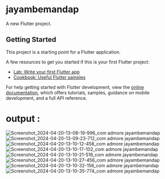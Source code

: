 # jayambemandap

A new Flutter project.

## Getting Started

This project is a starting point for a Flutter application.

A few resources to get you started if this is your first Flutter project:

- [Lab: Write your first Flutter app](https://docs.flutter.dev/get-started/codelab)
- [Cookbook: Useful Flutter samples](https://docs.flutter.dev/cookbook)

For help getting started with Flutter development, view the
[online documentation](https://docs.flutter.dev/), which offers tutorials,
samples, guidance on mobile development, and a full API reference.

# output :


![Screenshot_2024-04-20-13-08-19-996_com admore jayambemandap](https://github.com/patelfemil/jayambe/assets/164484509/e0a0e57b-03c5-4129-863d-049ec4ed22e8)
![Screenshot_2024-04-20-13-09-23-712_com admore jayambemandap](https://github.com/patelfemil/jayambe/assets/164484509/009c45b6-413c-4f06-aee9-38dbd0b126b1)
![Screenshot_2024-04-20-13-10-12-458_com admore jayambemandap](https://github.com/patelfemil/jayambe/assets/164484509/dc697b0b-c999-4241-bf14-4e392a541a5f)
![Screenshot_2024-04-20-13-10-17-102_com admore jayambemandap](https://github.com/patelfemil/jayambe/assets/164484509/e348580c-85e6-4880-8459-0d32b4c3949f)
![Screenshot_2024-04-20-13-10-21-516_com admore jayambemandap](https://github.com/patelfemil/jayambe/assets/164484509/169ba325-660b-48cb-9b61-eff596be6984)
![Screenshot_2024-04-20-13-10-27-456_com admore jayambemandap](https://github.com/patelfemil/jayambe/assets/164484509/3685be8f-2778-4449-af4c-d6cc40b58b18)
![Screenshot_2024-04-20-13-10-32-156_com admore jayambemandap](https://github.com/patelfemil/jayambe/assets/164484509/362165bc-d8f0-417d-9f7b-c92508fa8862)
![Screenshot_2024-04-20-13-10-35-774_com admore jayambemandap](https://github.com/patelfemil/jayambe/assets/164484509/14faa9c6-740f-4ed1-81cc-9e275bd9d51a)




